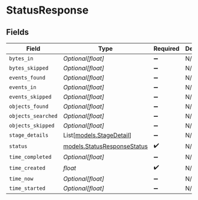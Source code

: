 # StatusResponse


## Fields

| Field                                                            | Type                                                             | Required                                                         | Description                                                      |
| ---------------------------------------------------------------- | ---------------------------------------------------------------- | ---------------------------------------------------------------- | ---------------------------------------------------------------- |
| `bytes_in`                                                       | *Optional[float]*                                                | :heavy_minus_sign:                                               | N/A                                                              |
| `bytes_skipped`                                                  | *Optional[float]*                                                | :heavy_minus_sign:                                               | N/A                                                              |
| `events_found`                                                   | *Optional[float]*                                                | :heavy_minus_sign:                                               | N/A                                                              |
| `events_in`                                                      | *Optional[float]*                                                | :heavy_minus_sign:                                               | N/A                                                              |
| `events_skipped`                                                 | *Optional[float]*                                                | :heavy_minus_sign:                                               | N/A                                                              |
| `objects_found`                                                  | *Optional[float]*                                                | :heavy_minus_sign:                                               | N/A                                                              |
| `objects_searched`                                               | *Optional[float]*                                                | :heavy_minus_sign:                                               | N/A                                                              |
| `objects_skipped`                                                | *Optional[float]*                                                | :heavy_minus_sign:                                               | N/A                                                              |
| `stage_details`                                                  | List[[models.StageDetail](../models/stagedetail.md)]             | :heavy_minus_sign:                                               | N/A                                                              |
| `status`                                                         | [models.StatusResponseStatus](../models/statusresponsestatus.md) | :heavy_check_mark:                                               | N/A                                                              |
| `time_completed`                                                 | *Optional[float]*                                                | :heavy_minus_sign:                                               | N/A                                                              |
| `time_created`                                                   | *float*                                                          | :heavy_check_mark:                                               | N/A                                                              |
| `time_now`                                                       | *Optional[float]*                                                | :heavy_minus_sign:                                               | N/A                                                              |
| `time_started`                                                   | *Optional[float]*                                                | :heavy_minus_sign:                                               | N/A                                                              |